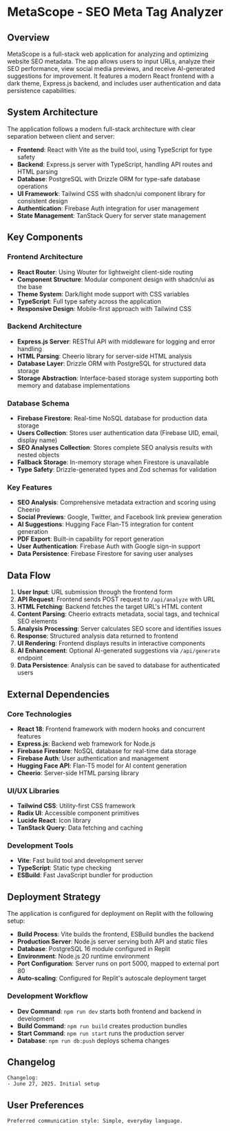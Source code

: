 # MetaScope - SEO Meta Tag Analyzer

## Overview

MetaScope is a full-stack web application for analyzing and optimizing website SEO metadata. The app allows users to input URLs, analyze their SEO performance, view social media previews, and receive AI-generated suggestions for improvement. It features a modern React frontend with a dark theme, Express.js backend, and includes user authentication and data persistence capabilities.

## System Architecture

The application follows a modern full-stack architecture with clear separation between client and server:

- **Frontend**: React with Vite as the build tool, using TypeScript for type safety
- **Backend**: Express.js server with TypeScript, handling API routes and HTML parsing
- **Database**: PostgreSQL with Drizzle ORM for type-safe database operations
- **UI Framework**: Tailwind CSS with shadcn/ui component library for consistent design
- **Authentication**: Firebase Auth integration for user management
- **State Management**: TanStack Query for server state management

## Key Components

### Frontend Architecture
- **React Router**: Using Wouter for lightweight client-side routing
- **Component Structure**: Modular component design with shadcn/ui as the base
- **Theme System**: Dark/light mode support with CSS variables
- **TypeScript**: Full type safety across the application
- **Responsive Design**: Mobile-first approach with Tailwind CSS

### Backend Architecture
- **Express.js Server**: RESTful API with middleware for logging and error handling
- **HTML Parsing**: Cheerio library for server-side HTML analysis
- **Database Layer**: Drizzle ORM with PostgreSQL for structured data storage
- **Storage Abstraction**: Interface-based storage system supporting both memory and database implementations

### Database Schema
- **Firebase Firestore**: Real-time NoSQL database for production data storage
- **Users Collection**: Stores user authentication data (Firebase UID, email, display name)
- **SEO Analyses Collection**: Stores complete SEO analysis results with nested objects
- **Fallback Storage**: In-memory storage when Firestore is unavailable
- **Type Safety**: Drizzle-generated types and Zod schemas for validation

### Key Features
- **SEO Analysis**: Comprehensive metadata extraction and scoring using Cheerio
- **Social Previews**: Google, Twitter, and Facebook link preview generation
- **AI Suggestions**: Hugging Face Flan-T5 integration for content generation
- **PDF Export**: Built-in capability for report generation
- **User Authentication**: Firebase Auth with Google sign-in support
- **Data Persistence**: Firebase Firestore for saving user analyses

## Data Flow

1. **User Input**: URL submission through the frontend form
2. **API Request**: Frontend sends POST request to `/api/analyze` with URL
3. **HTML Fetching**: Backend fetches the target URL's HTML content
4. **Content Parsing**: Cheerio extracts metadata, social tags, and technical SEO elements
5. **Analysis Processing**: Server calculates SEO score and identifies issues
6. **Response**: Structured analysis data returned to frontend
7. **UI Rendering**: Frontend displays results in interactive components
8. **AI Enhancement**: Optional AI-generated suggestions via `/api/generate` endpoint
9. **Data Persistence**: Analysis can be saved to database for authenticated users

## External Dependencies

### Core Technologies
- **React 18**: Frontend framework with modern hooks and concurrent features
- **Express.js**: Backend web framework for Node.js
- **Firebase Firestore**: NoSQL database for real-time data storage
- **Firebase Auth**: User authentication and management
- **Hugging Face API**: Flan-T5 model for AI content generation
- **Cheerio**: Server-side HTML parsing library

### UI/UX Libraries
- **Tailwind CSS**: Utility-first CSS framework
- **Radix UI**: Accessible component primitives
- **Lucide React**: Icon library
- **TanStack Query**: Data fetching and caching

### Development Tools
- **Vite**: Fast build tool and development server
- **TypeScript**: Static type checking
- **ESBuild**: Fast JavaScript bundler for production

## Deployment Strategy

The application is configured for deployment on Replit with the following setup:

- **Build Process**: Vite builds the frontend, ESBuild bundles the backend
- **Production Server**: Node.js server serving both API and static files
- **Database**: PostgreSQL 16 module configured in Replit
- **Environment**: Node.js 20 runtime environment
- **Port Configuration**: Server runs on port 5000, mapped to external port 80
- **Auto-scaling**: Configured for Replit's autoscale deployment target

### Development Workflow
- **Dev Command**: `npm run dev` starts both frontend and backend in development
- **Build Command**: `npm run build` creates production bundles
- **Start Command**: `npm run start` runs the production server
- **Database**: `npm run db:push` deploys schema changes

## Changelog

```
Changelog:
- June 27, 2025. Initial setup
```

## User Preferences

```
Preferred communication style: Simple, everyday language.
```